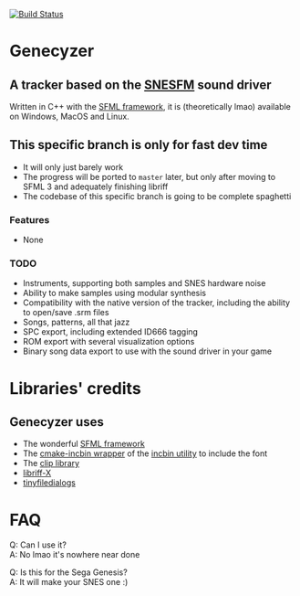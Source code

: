 [![Build Status](https://github.com/ADM228/Genecyzer/actions/workflows/ci.yml/badge.svg)](https://github.com/ADM228/Genecyzer/actions/workflows/ci.yml)

# Genecyzer

## A tracker based on the [SNESFM](https://github.com/ADM228/SNES-FM) sound driver

Written in C++ with the [SFML framework](https://sfml-dev.org), it is (theoretically lmao) available on Windows, MacOS and Linux.  

## This specific branch is only for fast dev time

- It will only just barely work
- The progress will be ported to `master` later, but only after moving to SFML 3 and adequately finishing libriff
- The codebase of this specific branch is going to be complete spaghetti

### Features

- None  
  
### TODO

- Instruments, supporting both samples and SNES hardware noise
- Ability to make samples using modular synthesis
- Compatibility with the native version of the tracker, including the ability to open/save .srm files
- Songs, patterns, all that jazz
- SPC export, including extended ID666 tagging
- ROM export with several visualization options
- Binary song data export to use with the sound driver in your game

# Libraries' credits

## Genecyzer uses

- The wonderful [SFML framework](https://sfml-dev.org)
- The [cmake-incbin wrapper](https://github.com/morswin22/cmake-incbin) of the [incbin utility](https://github.com/graphitemaster/incbin) to include the font
- The [clip library](https://github.com/dacap/clip)
- [libriff-X](https://github.com/ADM228/libriff-X)
- [tinyfiledialogs](http://tinyfiledialogs.sourceforge.net)

# FAQ

Q: Can I use it?  
A: No lmao it's nowhere near done

Q: Is this for the Sega Genesis?  
A: It will make your SNES one \:\)
